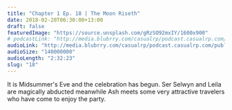 ```yaml
---
title: "Chapter 1 Ep. 18 | The Moon Riseth"
date: 2018-02-20T06:30:00+13:00
draft: false
featuredImage: "https://source.unsplash.com/gRzSO92mxIY/1600x900"
# podcastLink: "http://media.blubrry.com/casualrp/podcast.casualrp.com/public/EP%20018%20-%20The%20Moon%20Riseth.mp3"
audioLink: "http://media.blubrry.com/casualrp/podcast.casualrp.com/public/EP%20018%20-%20The%20Moon%20Riseth.mp3"
audioSize: "140000000"
audioLength: "2:32:23"
slug: "18"
---
```


It is Midsummer's Eve and the celebration has begun. Ser Selwyn and Leila are magically abducted meanwhile Ash meets some very attractive travelers who have come to enjoy the party.
